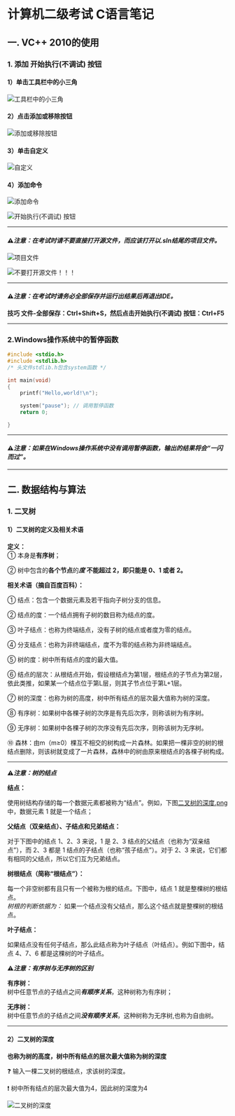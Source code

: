 # 计算机二级考试 C语言笔记 #  
## 一. VC++ 2010的使用 ##  
### 1. 添加 开始执行(不调试) 按钮 ###  
#### 1）单击工具栏中的小三角 ####  

![工具栏中的小三角](工具栏中的小三角.png "工具栏中的小三角")  

#### 2）点击添加或移除按钮 ####  

![添加或移除按钮](添加或移除按钮.png "添加或移除按钮")  

#### 3）单击自定义 ####  

![自定义](自定义.png "自定义")  

#### 4）添加命令 ####  

![添加命令](添加命令.png "添加命令")  

![开始执行(不调试) 按钮](开始执行不调试按钮.png "开始执行(不调试) 按钮")  

****  

#### ⚠*注意：在考试时请不要直接打开源文件，而应该打开以.sln结尾的项目文件。* ####  

![项目文件](项目文件.png "项目文件")  

![不要打开源文件！！！](不要打开源文件.png "不要打开源文件")  

****  

#### ⚠*注意：在考试时请务必**全部保存并运行出结果后**再退出IDE。* ####  

**技巧 文件-全部保存：Ctrl+Shift+S，然后点击开始执行(不调试) 按钮：Ctrl+F5**  

****  

### 2.Windows操作系统中的暂停函数 ###  

```C
#include <stdio.h>
#include <stdlib.h>
/* 头文件stdlib.h包含system函数 */

int main(void)
{
	printf("Hello,world!\n");

	system("pause"); // 调用暂停函数
	return 0;

}
```  

****  

#### ⚠*注意：如果在Windows操作系统中没有调用暂停函数，输出的结果将会“一闪而过”。* ####  

****  

## 二. 数据结构与算法 ##  
### 1. 二叉树 ###  
#### 1）二叉树的定义及相关术语 ####  
**定义：**  
① 本身是**有序树**；  

② 树中包含的**各个节点**的***度*** **不能超过 2，即只能是 0、1 或者 2。**  

**相关术语（摘自百度百科）：**  

① 结点：包含一个数据元素及若干指向子树分支的信息。  

② 结点的度：一个结点拥有子树的数目称为结点的度。  

③ 叶子结点：也称为终端结点，没有子树的结点或者度为零的结点。  

④ 分支结点：也称为非终端结点，度不为零的结点称为非终端结点。  

⑤ 树的度：树中所有结点的度的最大值。  

⑥ 结点的层次：从根结点开始，假设根结点为第1层，根结点的子节点为第2层，依此类推，如果某一个结点位于第L层，则其子节点位于第L+1层。  

⑦ 树的深度：也称为树的高度，树中所有结点的层次最大值称为树的深度。  

⑧ 有序树：如果树中各棵子树的次序是有先后次序，则称该树为有序树。  

⑨ 无序树：如果树中各棵子树的次序没有先后次序，则称该树为无序树。  

⑩ 森林：由m（m≥0）棵互不相交的树构成一片森林。如果把一棵非空的树的根结点删除，则该树就变成了一片森林，森林中的树由原来根结点的各棵子树构成。  

****  

⚠***注意：树的结点***  

**结点：**  

使用树结构存储的每一个数据元素都被称为“结点”。例如，下图[二叉树的深度.png](二叉树的深度.png) 中，数据元素 1 就是一个结点；  

**父结点（双亲结点）、子结点和兄弟结点：**  

对于下图中的结点 1、2、3 来说，1 是 2、3 结点的父结点（也称为“双亲结点”），而 2、3 都是 1 结点的子结点（也称“孩子结点”）。对于 2、3 来说，它们都有相同的父结点，所以它们互为兄弟结点。  

**树根结点（简称“根结点”）：**  

每一个非空树都有且只有一个被称为根的结点。下图中，结点 1 就是整棵树的根结点。  
*树根的判断依据为：*
如果一个结点没有父结点，那么这个结点就是整棵树的根结点。  

**叶子结点：**  

如果结点没有任何子结点，那么此结点称为叶子结点（叶结点）。例如下图中，结点 4、7、6 都是这棵树的叶子结点。  


⚠***注意：有序树与无序树的区别***  

**有序树：**  
树中任意节点的子结点之间***有顺序关系***，这种树称为有序树；  

**无序树：**  
树中任意节点的子结点之间***没有顺序关系***，这种树称为无序树,也称为自由树。  

****  

#### 2）二叉树的深度 ####  
**也称为树的高度，树中所有结点的层次最大值称为树的深度**  

❓ 输入一棵二叉树的根结点，求该树的深度。  

❗ 树中所有结点的层次最大值为4，因此树的深度为4  


![二叉树的深度](二叉树的深度.png "二叉树的深度为4")  

